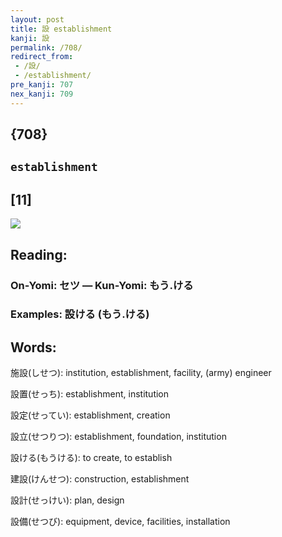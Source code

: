 ```yaml
---
layout: post
title: 設 establishment
kanji: 設
permalink: /708/
redirect_from:
 - /設/
 - /establishment/
pre_kanji: 707
nex_kanji: 709
---
```


## {708}

## `establishment`

## [11]

<div class="stroke"><img src="E8A8AD.png" /></div>

## Reading:

### On-Yomi: セツ &mdash; Kun-Yomi: もう.ける

### Examples: 設ける (もう.ける)

## Words:

施設(しせつ): institution, establishment, facility, (army) engineer

設置(せっち): establishment, institution

設定(せってい): establishment, creation

設立(せつりつ): establishment, foundation, institution

設ける(もうける): to create, to establish

建設(けんせつ): construction, establishment

設計(せっけい): plan, design

設備(せつび): equipment, device, facilities, installation
